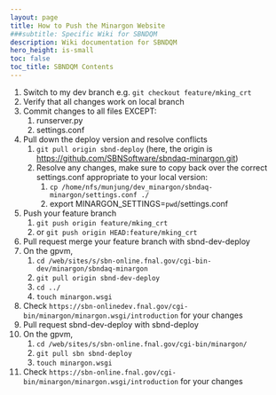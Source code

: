 ```yaml
---
layout: page
title: How to Push the Minargon Website
###subtitle: Specific Wiki for SBNDQM
description: Wiki documentation for SBNDQM
hero_height: is-small
toc: false
toc_title: SBNDQM Contents
---
```


1. Switch to my dev branch e.g. `git checkout feature/mking_crt`
2. Verify that all changes work on local branch
3. Commit changes to all files EXCEPT:
	1. runserver.py
	2. settings.conf
4. Pull down the deploy version and resolve conflicts
	1. `git pull origin sbnd-deploy` (here, the origin is https://github.com/SBNSoftware/sbndaq-minargon.git)
	2. Resolve any changes, make sure to copy back over the correct settings.conf appropriate to your local version:
		1. `cp /home/nfs/munjung/dev_minargon/sbndaq-minargon/settings.conf ./`
		3. export MINARGON_SETTINGS=`pwd`/settings.conf
5. Push your feature branch
	1. `git push origin feature/mking_crt`
	2. or `git push origin HEAD:feature/mking_crt`
6. Pull request merge your feature branch with sbnd-dev-deploy
7. On the gpvm, 
	1. `cd /web/sites/s/sbn-online.fnal.gov/cgi-bin-dev/minargon/sbndaq-minargon`
	2. `git pull origin sbnd-dev-deploy`
	3. `cd ../`
	4. `touch minargon.wsgi`
8. Check `https://sbn-onlinedev.fnal.gov/cgi-bin/minargon/minargon.wsgi/introduction` for your changes
9. Pull request sbnd-dev-deploy with sbnd-deploy
10. On the gpvm, 
	1. `cd /web/sites/s/sbn-online.fnal.gov/cgi-bin/minargon/`
	2. `git pull sbn sbnd-deploy`
	3. `touch minargon.wsgi`
11. Check `https://sbn-online.fnal.gov/cgi-bin/minargon/minargon.wsgi/introduction` for your changes